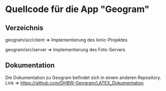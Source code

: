 # Quellcode für die App "Geogram"

## Verzeichnis
geogram/scr/client
=> Implementierung des Ionic-Projektes

geogram/src/server
=> Implementierung des Foto-Servers

## Dokumentation
Die Dokumentation zu Geogram befindet sich in einem anderen Repository.
Link => https://github.com/DHBW-Geogram/LATEX_Dokumentation
